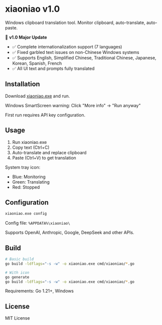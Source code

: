 # xiaoniao v1.0

Windows clipboard translation tool. Monitor clipboard, auto-translate, auto-paste.

🎉 **v1.0 Major Update**
- ✅ Complete internationalization support (7 languages)
- ✅ Fixed garbled text issues on non-Chinese Windows systems
- ✅ Supports English, Simplified Chinese, Traditional Chinese, Japanese, Korean, Spanish, French
- ✅ All UI text and prompts fully translated

## Installation

Download [xiaoniao.exe](https://github.com/kaminoguo/xiaoniao/releases/latest) and run.

Windows SmartScreen warning: Click "More info" → "Run anyway"

First run requires API key configuration.

## Usage

1. Run xiaoniao.exe
2. Copy text (Ctrl+C)
3. Auto-translate and replace clipboard
4. Paste (Ctrl+V) to get translation

System tray icon:
- Blue: Monitoring
- Green: Translating
- Red: Stopped

## Configuration

```cmd
xiaoniao.exe config
```

Config file: `%APPDATA%\xiaoniao\`

Supports OpenAI, Anthropic, Google, DeepSeek and other APIs.

## Build

```bash
# Basic build
go build -ldflags="-s -w" -o xiaoniao.exe cmd/xiaoniao/*.go

# With icon
go generate
go build -ldflags="-s -w" -o xiaoniao.exe cmd/xiaoniao/*.go
```

Requirements: Go 1.21+, Windows

## License

MIT License
